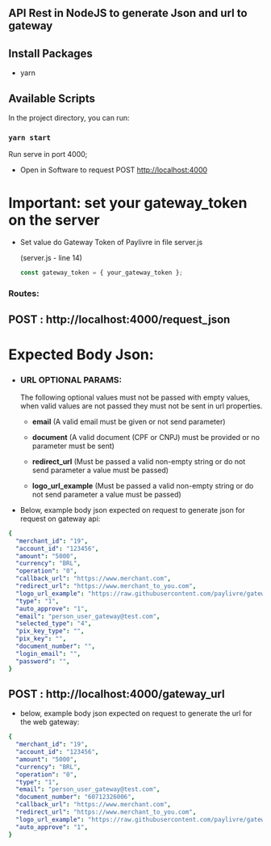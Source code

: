 ## API Rest in NodeJS to generate Json and url to gateway

## Install Packages

- yarn

## Available Scripts

In the project directory, you can run:

### `yarn start`

Run serve in port 4000;

- Open in Software to request POST [http://localhost:4000](http://localhost:4000)

# Important: set your gateway_token on the server

- Set value do Gateway Token of Paylivre in file server.js

  (server.js - line 14)

  ```js
  const gateway_token = { your_gateway_token };
  ```

### Routes:

## POST : http://localhost:4000/request_json

# Expected Body Json:

- <h3>URL OPTIONAL PARAMS:</h3> 
  The following optional values must not be passed with empty values, when valid values are not passed they must not be sent in url properties.

  - <b>email</b> (A valid email must be given or not send parameter)

  - <b>document</b> (A valid document (CPF or CNPJ) must be provided or no parameter must be sent)

  - <b>redirect_url</b> (Must be passed a valid non-empty string or do not send parameter
    a value must be passed)

  - <b>logo_url_example</b> (Must be passed a valid non-empty string or do not send parameter
    a value must be passed)

- Below, example body json expected on request to generate json for request on gateway api:

```yaml
{
  "merchant_id": "19",
  "account_id": "123456",
  "amount": "5000",
  "currency": "BRL",
  "operation": "0",
  "callback_url": "https://www.merchant.com",
  "redirect_url": "https://www.merchant_to_you.com",
  "logo_url_example": "https://raw.githubusercontent.com/paylivre/gateway-example-react-js/531efa528867022859ee579fce7567038bf1c190/assets/logo_jackpot.svg",
  "type": "1",
  "auto_approve": "1",
  "email": "person_user_gateway@test.com",
  "selected_type": "4",
  "pix_key_type": "",
  "pix_key": "",
  "document_number": "",
  "login_email": "",
  "password": "",
}
```

## POST : http://localhost:4000/gateway_url

- below, example body json expected on request to generate the url for the web gateway:

```yaml
{
  "merchant_id": "19",
  "account_id": "123456",
  "amount": "5000",
  "currency": "BRL",
  "operation": "0",
  "type": "1",
  "email": "person_user_gateway@test.com",
  "document_number": "60712326006",
  "callback_url": "https://www.merchant.com",
  "redirect_url": "https://www.merchant_to_you.com",
  "logo_url_example": "https://raw.githubusercontent.com/paylivre/gateway-example-react-js/531efa528867022859ee579fce7567038bf1c190/assets/logo_jackpot.svg",
  "auto_approve": "1",
}
```
